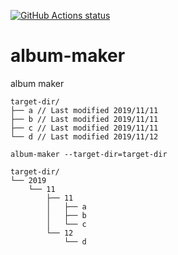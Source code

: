 <p align="left">
  <a href="https://github.com/5hyn3/album-maker/actions?query=workflow%3AGo"><img alt="GitHub Actions status" src="https://github.com/5hyn3/album-maker/workflows/Go/badge.svg"></a>
</p>

# album-maker
album maker 

```
target-dir/
├── a // Last modified 2019/11/11
├── b // Last modified 2019/11/11
├── c // Last modified 2019/11/11
└── d // Last modified 2019/11/12
```

```
album-maker --target-dir=target-dir
```


```
target-dir/
└── 2019
    └── 11
        ├── 11
        │   ├── a
        │   ├── b
        │   └── c
        └── 12
            └── d
```
